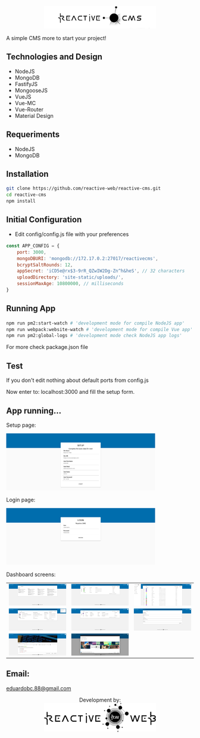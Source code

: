 <div align="center">
    <img src="./ReadmeMDAssets/reactive-cms-logo.png" width="300" height="auto"/>
</div>


A simple CMS more to start your project!

Technologies and Design
-
- NodeJS
- MongoDB
- FastifyJS
- MongooseJS
- VueJS
- Vue-MC
- Vue-Router
- Material Design

Requeriments
-
- NodeJS
- MongoDB

Installation
-
```bash
git clone https://github.com/reactive-web/reactive-cms.git
cd reactive-cms
npm install
```

Initial Configuration
-
- Edit config/config.js file with your preferences
```javascript
const APP_CONFIG = {
    port: 3000,
    mongoDBURI: 'mongodb://172.17.0.2:27017/reactivecms',
    bcryptSaltRounds: 12,
    appSecret: 'iCD5e@rx$3-9rR_QZwIW2Dg-Zn^h&heS', // 32 characters
    uploadDirectory: 'site-static/uploads/',
    sessionMaxAge: 10800000, // milliseconds
}
```

Running App
-
```bash
npm run pm2:start-watch # 'development mode for compile NodeJS app'
npm run webpack:website-watch # 'development mode for compile Vue app'
npm run pm2:global-logs # 'development mode check NodeJS app logs'
```
For more check package.json file

Test
-
If you don't edit nothing about default ports from config.js

Now enter to: localhost:3000 and fill the setup form.

App running...
-

Setup page:

<img width="400px" src="./ReadmeMDAssets/setup.png">


Login page:

<img width="400px" src="./ReadmeMDAssets/login.png">


Dashboard screens:

| | | |
|:-------------------------:|:-------------------------:|:-------------------------:|
|<img width="200px" src="./ReadmeMDAssets/dashboard.png">|<img width="200px" src="./ReadmeMDAssets/pages.png">|<img width="200px" src="./ReadmeMDAssets/posts.png">|
|<img width="200px" src="./ReadmeMDAssets/media.png">|<img width="200px" src="./ReadmeMDAssets/users.png">|<img width="200px" src="./ReadmeMDAssets/settings.png">|
|<img width="200px" src="./ReadmeMDAssets/new-post.png">|<img width="200px" src="./ReadmeMDAssets/modal-media.png">|


## Email:
eduardobc.88@gmail.com

<div align="center">
    Development by:<br />
    <a href="https://www.reactive-web.com">
        <img src="./ReadmeMDAssets/reactive-web.png" width="300" height="auto"/>
    </a>
</div>
